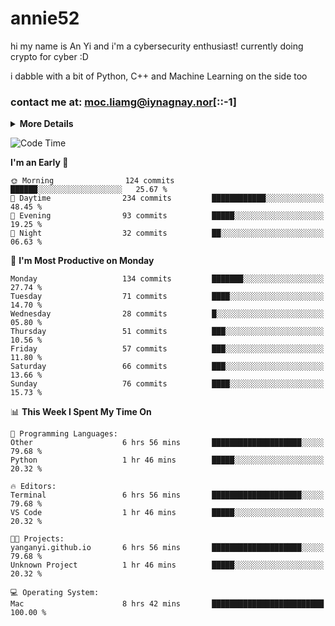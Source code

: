 # annie52 

hi my name is An Yi and i'm a cybersecurity enthusiast!
currently doing crypto for cyber :D

i dabble with a bit of Python, C++ and Machine Learning on the side too

<!--
![trophy](https://github-profile-trophy.vercel.app/?username=yanganyi&theme=discord&no-frame=true&no-bg=false&margin-w=4&row=1)
-->

### contact me at: moc.liamg@iynagnay.nor[::-1] 

<details>
<summary>
  <strong>More Details</strong>
</summary>
<br/>

**main langs**

![Python](https://img.shields.io/badge/-Python-black?style=for-the-badge&logo=python)
![C++](https://img.shields.io/badge/-C%2B%2B-black?style=for-the-badge&logo=c%2B%2B)
![Swift](https://img.shields.io/badge/-Swift-black?style=for-the-badge&logo=swift)

**dev envs**

![VSCode](https://img.shields.io/badge/-VS_Code-black?style=for-the-badge&logo=visualstudiocode)
![Figma](https://img.shields.io/badge/-Figma-black?style=for-the-badge&logo=figma)
![XCode](https://img.shields.io/badge/-XCode-black?style=for-the-badge&logo=xcode)
![Github](https://img.shields.io/badge/-Github-black?style=for-the-badge&logo=github)

**browsers**

![Arc Browser](https://img.shields.io/badge/-Arc-black?style=for-the-badge&logo=arc)
![Opera GX](https://img.shields.io/badge/-Opera_GX-black?style=for-the-badge&logo=operagx)
![Firefox](https://img.shields.io/badge/-Firefox-black?style=for-the-badge&logo=firefox)

**devices**

![macOS](https://img.shields.io/badge/-macOS-black?style=for-the-badge&logo=macos)
![Kali Linux](https://img.shields.io/badge/-Kali-black?style=for-the-badge&logo=kalilinux)
![Windows](https://img.shields.io/badge/-Windows-black?style=for-the-badge&logo=windows11)
![Android](https://img.shields.io/badge/-Android-black?style=for-the-badge&logo=android)

</details>

<!--START_SECTION:waka-->
![Code Time](http://img.shields.io/badge/Code%20Time-281%20hrs%2035%20mins-blue)

**I'm an Early 🐤** 

```text
🌞 Morning                124 commits         ██████░░░░░░░░░░░░░░░░░░░   25.67 % 
🌆 Daytime                234 commits         ████████████░░░░░░░░░░░░░   48.45 % 
🌃 Evening                93 commits          █████░░░░░░░░░░░░░░░░░░░░   19.25 % 
🌙 Night                  32 commits          ██░░░░░░░░░░░░░░░░░░░░░░░   06.63 % 
```
📅 **I'm Most Productive on Monday** 

```text
Monday                   134 commits         ███████░░░░░░░░░░░░░░░░░░   27.74 % 
Tuesday                  71 commits          ████░░░░░░░░░░░░░░░░░░░░░   14.70 % 
Wednesday                28 commits          █░░░░░░░░░░░░░░░░░░░░░░░░   05.80 % 
Thursday                 51 commits          ███░░░░░░░░░░░░░░░░░░░░░░   10.56 % 
Friday                   57 commits          ███░░░░░░░░░░░░░░░░░░░░░░   11.80 % 
Saturday                 66 commits          ███░░░░░░░░░░░░░░░░░░░░░░   13.66 % 
Sunday                   76 commits          ████░░░░░░░░░░░░░░░░░░░░░   15.73 % 
```


📊 **This Week I Spent My Time On** 

```text
💬 Programming Languages: 
Other                    6 hrs 56 mins       ████████████████████░░░░░   79.68 % 
Python                   1 hr 46 mins        █████░░░░░░░░░░░░░░░░░░░░   20.32 % 

🔥 Editors: 
Terminal                 6 hrs 56 mins       ████████████████████░░░░░   79.68 % 
VS Code                  1 hr 46 mins        █████░░░░░░░░░░░░░░░░░░░░   20.32 % 

🐱‍💻 Projects: 
yanganyi.github.io       6 hrs 56 mins       ████████████████████░░░░░   79.68 % 
Unknown Project          1 hr 46 mins        █████░░░░░░░░░░░░░░░░░░░░   20.32 % 

💻 Operating System: 
Mac                      8 hrs 42 mins       █████████████████████████   100.00 % 
```


<!--END_SECTION:waka-->

<!--
## a little background

- I am currently studying at [Hwa Chong Junior College](https://www.hci.edu.sg/), subject combi P CP M E
- Currently doing CTFs and [Leetcode](https://leetcode.com/) daily challenges
- Fluent in English and Chinese, learning Russian and Indonesian

<a href="">
  <img align="centre" src="https://github-readme-stats.vercel.app/api?username=yanganyi&count_private=true&include_all_commits=true&show_icons=true&title_color=007bff&text_color=e7e7e7&icon_color=007bff&bg_color=171c28" />
<a />
-->



<!--
![Top Langs](https://github-readme-stats.vercel.app/api/top-langs/?username=yanganyi&layout=compact&title_color=007bff&text_color=e7e7e7&icon_color=007bff&bg_color=171c28)
-->

<!--
**yanganyi/yanganyi** is a ✨ _special_ ✨ repository because its `README.md` (this file) appears on your GitHub profile.

Here are some ideas to get you started:

- 🔭 I’m currently working on ...
- 🌱 I’m currently learning ...
- 👯 I’m looking to collaborate on ...
- 🤔 I’m looking for help with ...
- 💬 Ask me about ...
- 📫 How to reach me: ...
- 😄 Pronouns: ...
- ⚡ Fun fact: ...
-->

